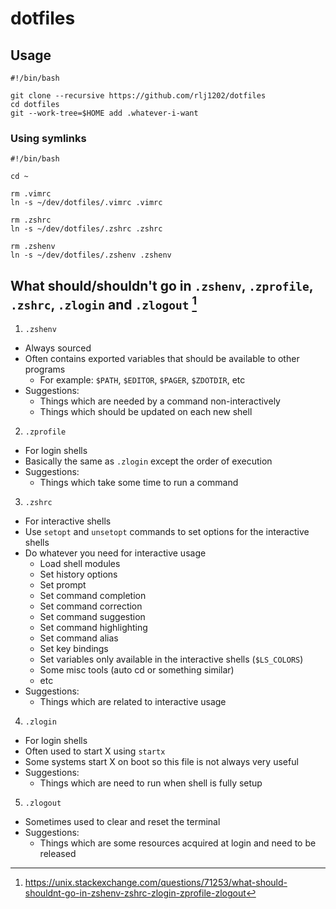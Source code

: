 # dotfiles

## Usage

```shell
#!/bin/bash

git clone --recursive https://github.com/rlj1202/dotfiles
cd dotfiles
git --work-tree=$HOME add .whatever-i-want
```

### Using symlinks

```shell
#!/bin/bash

cd ~

rm .vimrc
ln -s ~/dev/dotfiles/.vimrc .vimrc

rm .zshrc
ln -s ~/dev/dotfiles/.zshrc .zshrc

rm .zshenv
ln -s ~/dev/dotfiles/.zshenv .zshenv
```

## What should/shouldn't go in `.zshenv`, `.zprofile`, `.zshrc`, `.zlogin` and `.zlogout` [^1]

[^1]: https://unix.stackexchange.com/questions/71253/what-should-shouldnt-go-in-zshenv-zshrc-zlogin-zprofile-zlogout

1. `.zshenv`
  - Always sourced
  - Often contains exported variables that should be available to other programs
    - For example: `$PATH`, `$EDITOR`, `$PAGER`, `$ZDOTDIR`, etc
  - Suggestions:
    - Things which are needed by a command non-interactively
    - Things which should be updated on each new shell
2. `.zprofile`
  - For login shells
  - Basically the same as `.zlogin` except the order of execution
  - Suggestions:
    - Things which take some time to run a command
3. `.zshrc`
  - For interactive shells
  - Use `setopt` and `unsetopt` commands to set options for the interactive
    shells
  - Do whatever you need for interactive usage
    - Load shell modules
    - Set history options
    - Set prompt
    - Set command completion
    - Set command correction
    - Set command suggestion
    - Set command highlighting
    - Set command alias
    - Set key bindings
    - Set variables only available in the interactive shells (`$LS_COLORS`)
    - Some misc tools (auto cd or something similar)
    - etc
  - Suggestions:
    - Things which are related to interactive usage
4. `.zlogin`
  - For login shells
  - Often used to start X using `startx`
  - Some systems start X on boot so this file is not always very useful
  - Suggestions:
    - Things which are need to run when shell is fully setup
5. `.zlogout`
  - Sometimes used to clear and reset the terminal
  - Suggestions:
    - Things which are some resources acquired at login and need to be released
